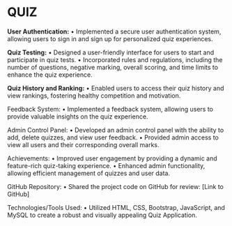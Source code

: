 <h1> QUIZ </h1>

**User Authentication:**
•	Implemented a secure user authentication system, allowing users to sign in and sign up for personalized quiz experiences.

**Quiz Testing:**
•	Designed a user-friendly interface for users to start and participate in quiz tests.
•	Incorporated rules and regulations, including the number of questions, negative marking, overall scoring, and time limits to enhance the quiz experience.

**Quiz History and Ranking:**
•	Enabled users to access their quiz history and view rankings, fostering healthy competition and motivation.

Feedback System:
•	Implemented a feedback system, allowing users to provide valuable insights on the quiz experience.

Admin Control Panel:
•	Developed an admin control panel with the ability to add, delete quizzes, and view user feedback.
•	Provided admin access to view all users and their corresponding overall marks.

Achievements:
•	Improved user engagement by providing a dynamic and feature-rich quiz-taking experience.
•	Enhanced admin functionality, allowing efficient management of quizzes and user data.

GitHub Repository:
•	Shared the project code on GitHub for review: [Link to GitHub]

Technologies/Tools Used:
•	Utilized HTML, CSS, Bootstrap, JavaScript, and MySQL to create a robust and visually appealing Quiz Application.

